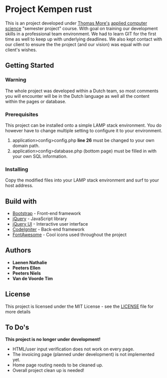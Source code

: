 # Project Kempen rust

This is an project developed under [Thomas More's](http://http://www.thomasmore.be/) [applied computer science](http://www.thomasmore.be/ons-aanbod/toegepaste-informatica/maak-kennis-met-it-factory) "semester project" course. 
With goal on training our development skills in a professional team environment.
We had to learn GIT for the first time as well to keep up with underlying deadlines.
We also kept contact with our client to ensure the the project (and our vision) was equal with our client's wishes.

## Getting Started
### Warning
The whole project was developed within a Dutch team, so most comments you will encounter will be in the Dutch language as well all the content within the pages or database. 

### Prerequisites
This project can be installed onto a simple LAMP stack environment.
You do however have to change multiple setting to configure it to your environment.
1. application>config>config.php **line 26** must be changed to your own domain path.
2. application>config>database.php (bottom page) must be filled in with your own SQL information.

### Installing
Copy the modified files into your LAMP stack environment and surf to your host address.


## Build with
* [Bootstrap](http://getbootstrap.com/) - Front-end framework 
* [jQuery](https://jquery.com/) - JavaScript library
* [jQuery UI](https://jqueryui.com/) - Interactive user interface
* [CodeIgniter](https://codeigniter.com/) - Back-end framework
* [FontAwesome](http://fontawesome.io/) - Cool icons used throughout the project

## Authors
- **Laenen Nathalie**
- **Peeters Ellen**
- **Peeters Niels**
- **Van de Voorde Tim**

## License
This project is licensed under the MIT License - see the [LICENSE](LICENSE.md) file for more details

## To Do's
**This project is no longer under development!**

- HTML/user input verification does not work on every page.
- The invoicing page (planned under development) is not implemented yet.
- Home page routing needs to be cleaned up.
- Overall project clean up is needed!
